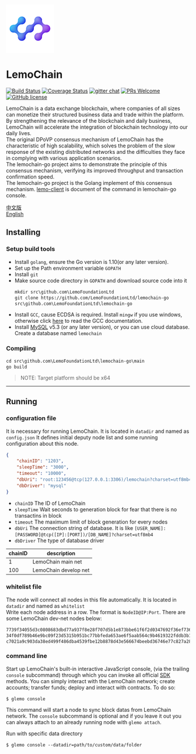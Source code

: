 ![Logo of the project](./logo.png)

# LemoChain
[![Build Status](https://travis-ci.org/LemoFoundationLtd/lemochain-go.svg?branch=master)](https://travis-ci.org/LemoFoundationLtd/lemochain-go)
[![Coverage Status](https://coveralls.io/repos/github/LemoFoundationLtd/lemochain-go/badge.svg?branch=master)](https://coveralls.io/github/LemoFoundationLtd/lemochain-go?branch=master)
[![gitter chat](https://img.shields.io/gitter/room/LemoFoundationLtd/lemochain-go.svg?style=flat-square)](https://gitter.im/LemoFoundationLtd/lemochain-go)
[![PRs Welcome](https://img.shields.io/badge/PRs-welcome-brightgreen.svg?style=flat-square)](http://makeapullrequest.com)
[![GitHub license](https://img.shields.io/badge/license-LGPL3.0-blue.svg?style=flat-square)](https://github.com/LemoFoundationLtd/lemochain-go/blob/master/LICENSE)

LemoChain is a data exchange blockchain, where companies of all sizes can monetize their structured business data and trade within the platform. By strengthening the relevance of the blockchain and daily business, LemoChain will accelerate the integration of blockchain technology into our daily lives.  
The original DPoVP consensus mechanism of LemoChain has the characteristic of high scalability, which solves the problem of the slow response of the existing distributed networks and the difficulties they face in complying with various application scenarios.  
The lemochain-go project aims to demonstrate the principle of this consensus mechanism, verifying its improved throughput and transaction confirmation speed.  
The lemochain-go project is the Golang implement of this consensus mechanism. [lemo-client](https://github.com/LemoFoundationLtd/lemo-client) is document of the command in lemochain-go console.  

[中文版](https://github.com/LemoFoundationLtd/lemochain-go/blob/master/README_zh.md)  
[English](https://github.com/LemoFoundationLtd/lemochain-go/blob/master/README.md)


## Installing

### Setup build tools
- Install `golang`, ensure the Go version is 1.10(or any later version).
- Set up the Path environment variable `GOPATH`
- Install `git`
- Make source code directory in `GOPATH` and download source code into it
    ```
    mkdir src\github.com\LemoFoundationLtd
    git clone https://github.com/LemoFoundationLtd/lemochain-go src\github.com\LemoFoundationLtd\lemochain-go
    ```
- Install `GCC`, cause ECDSA is required. Install `mingw` if you use windows, otherwise click [here](https://gcc.gnu.org/install) to read the GCC documentation.
- Install [MySQL](https://dev.mysql.com/downloads/installer/) v5.3 (or any later version), or you can use cloud database. Create a database named `lemochain`

### Compiling
```
cd src\github.com\LemoFoundationLtd\lemochain-go\main
go build
```
> NOTE: Target platform should be x64

---

## Running

### configuration file
It is necessary for running LemoChain. It is located in `datadir` and named as `config.json`
It defines initial deputy node list and some running configuration about this node.
```json
{
	"chainID": "1203",
	"sleepTime": "3000",
	"timeout": "10000",
	"dbUri": "root:123456@tcp(127.0.0.1:3306)/lemochain?charset=utf8mb4",
	"dbDriver": "mysql"
}
```
- `chainID` The ID of LemoChain
- `sleepTime` Wait seconds to generation block for fear that there is no transactins in block
- `timeout` The maximum limit of block generation for every nodes
- `dbUri` The connection string of database. It is like `[USER_NAME]:[PASSWORD]@tcp([IP]:[PORT])/[DB_NAME]?charset=utf8mb4`
- `dbDriver` The type of database driver

chainID | description
---|---
1 | LemoChain main net
100 | LemoChain develop net

### whitelist file
The node will connect all nodes in this file automatically. It is located in `datadir` and named as `whitelist`  
Write each node address in a row. The format is `NodeID@IP:Port`. There are some LemoChain dev-net nodes below:
```
7739f34055d3c0808683dbd77a937f8e28f707d5b1e873bbe61f6f2d0347692f36ef736f342fb5ce4710f7e337f062cc2110d134b63a9575f78cb167bfae2f43@149.28.25.8:7003
34f0df789b46e9bc09f23d5315b951bc77bbfeda653ae6f5aab564c9b4619322fddb3b1f28d1c434250e9d4dd8f51aa8334573d7281e4d63baba913e9fa6908f@45.77.121.107:7003
c7021a9c903da38ed499f486dba4539fbe12b8878d43e566674beebd36746e77c827a2849db3c1289e0adf25fce294253be5e7c9bb65d0b94cf8a7ec34c91468@149.28.68.93:7007
```

### command line
Start up LemoChain's built-in interactive JavaScript console, (via the trailing `console` subcommand) through which you can invoke all official [SDK](https://github.com/LemoFoundationLtd/lemo-client) methods. You can simply interact with the LemoChain network; create accounts; transfer funds; deploy and interact with contracts. To do so:
```
$ glemo console
```
This command will start a node to sync block datas from LemoChain network. The `console` subcommand is optional and if you leave it out you can always attach to an already running node with `glemo attach`.

Run with specific data directory
```
$ glemo console --datadir=path/to/custom/data/folder
```
